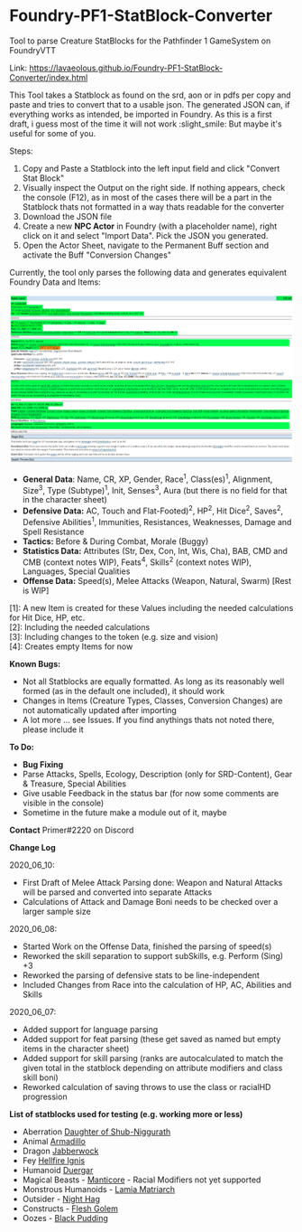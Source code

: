 # Foundry-PF1-StatBlock-Converter
Tool to parse Creature StatBlocks for the Pathfinder 1 GameSystem on FoundryVTT

Link: https://lavaeolous.github.io/Foundry-PF1-StatBlock-Converter/index.html

This Tool takes a Statblock as found on the srd, aon or in pdfs per copy and paste and tries to convert that to a usable json. The generated JSON can, if everything works as intended, be imported in Foundry. As this is a first draft, i guess most of the time it will not work :slight_smile: But maybe it's useful for some of you.

Steps:
1. Copy and Paste a Statblock into the left input field and click "Convert Stat Block"
2. Visually inspect the Output on the right side. If nothing appears, check the console (F12), as in most of the cases there will be a part in the Statblock thats not formatted in a way thats readable for the converter
3. Download the JSON file
4. Create a new **NPC Actor** in Foundry (with a placeholder name), right click on it and select "Import Data". Pick the JSON you generated.
5. Open the Actor Sheet, navigate to the Permanent Buff section and activate  the Buff "Conversion Changes"

Currently, the tool only parses the following data and generates equivalent Foundry Data and Items:

![Status Image](/assets/images/status.png)

*  **General Data**: Name, CR, XP, Gender, Race<sup>1</sup>, Class(es)<sup>1</sup>, Alignment, Size<sup>3</sup>, Type (Subtype)<sup>1</sup>, Init, Senses<sup>3</sup>, Aura (but there is no field for that in the character sheet)
*  **Defensive Data:** AC, Touch and Flat-Footed)<sup>2</sup>, HP<sup>2</sup>, Hit Dice<sup>2</sup>, Saves<sup>2</sup>, Defensive Abilities<sup>1</sup>, Immunities, Resistances, Weaknesses, Damage and Spell Resistance
*  **Tactics:** Before &amp; During Combat, Morale (Buggy)
*  **Statistics Data:** Attributes (Str, Dex, Con, Int, Wis, Cha), BAB, CMD and CMB (context notes WIP), Feats<sup>4</sup>, Skills<sup>2</sup> (context notes WIP), Languages, Special Qualities
*  **Offense Data:** Speed(s), Melee Attacks (Weapon, Natural, Swarm) [Rest is WIP]


[1]: A new Item is created for these Values including the needed calculations for Hit Dice, HP, etc.  
[2]: Including the needed calculations  
[3]: Including changes to the token (e.g. size and vision)  
[4]: Creates empty Items for now


**Known Bugs:**
*  Not all Statblocks are equally formatted. As long as its reasonably well formed (as in the default one included), it should work
*  Changes in Items (Creature Types, Classes, Conversion Changes) are not automatically updated after importing
*  A lot more ... see Issues. If you find anythings thats not noted there, please include it


**To Do:**
*  **Bug Fixing**
*  Parse Attacks, Spells, Ecology, Description (only for SRD-Content), Gear & Treasure, Special Abilities
*  Give usable Feedback in the status bar (for now some comments are visible in the console)
*  Sometime in the future make a module out of it, maybe

**Contact**
Primer#2220 on Discord


**Change Log**

2020_06_10:
*  First Draft of Melee Attack Parsing done: Weapon and Natural Attacks will be parsed and converted into separate Attacks
*  Calculations of Attack and Damage Boni needs to be checked over a larger sample size

2020_06_08:
*  Started Work on the Offense Data, finished the parsing of speed(s)
*  Reworked the skill separation to support subSkills, e.g. Perform (Sing) +3
*  Reworked the parsing of defensive stats to be line-independent
*  Included Changes from Race into the calculation of HP, AC, Abilities and Skills

2020_06_07:
*  Added support for language parsing
*  Added support for feat parsing (these get saved as named but empty items in the character sheet)
*  Added support for skill parsing (ranks are autocalculated to match the given total in the statblock depending on attribute modifiers and class skill boni)
*  Reworked calculation of saving throws to use the class or racialHD progression


**List of statblocks used for testing (e.g. working more or less)**
*  Aberration [Daughter of Shub-Niggurath](https://www.d20pfsrd.com/bestiary/monster-listings/aberrations/daughter-of-shub-niggurath)
*  Animal [Armadillo](https://www.d20pfsrd.com/bestiary/monster-listings/animals/armadillo/)
*  Dragon [Jabberwock](https://www.d20pfsrd.com/bestiary/monster-listings/dragons/jabberwock/)
*  Fey [Hellfire Ignis](https://www.aonprd.com/MonsterDisplay.aspx?ItemName=Hellfire%20Ignis)
*  Humanoid [Duergar](https://www.d20pfsrd.com/bestiary/monster-listings/humanoids/duergar/)
*  Magical Beasts - [Manticore](https://www.d20pfsrd.com/bestiary/monster-listings/magical-beasts/manticore) - Racial Modifiers not yet supported
*  Monstrous Humanoids - [Lamia Matriarch](https://www.aonprd.com/MonsterDisplay.aspx?ItemName=Lamia%20Matriarch)
*  Outsider - [Night Hag](https://www.aonprd.com/MonsterDisplay.aspx?ItemName=Night%20Hag)
*  Constructs - [Flesh Golem](https://www.aonprd.com/MonsterDisplay.aspx?ItemName=Flesh%20Golem)
*  Oozes - [Black Pudding](https://www.d20pfsrd.com/bestiary/monster-listings/oozes/pudding-black/)